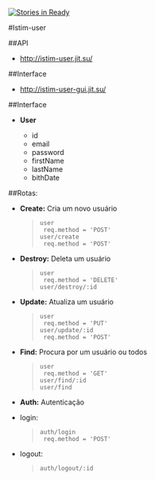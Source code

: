 [![Stories in Ready](https://badge.waffle.io/istim/istim-user.png?label=ready&title=Ready)](https://waffle.io/istim/istim-user)

#Istim-user

##API

- http://istim-user.jit.su/

##Interface

- http://istim-user-gui.jit.su/

##Interface

- <b> User </b>
	
	* id
	* email
	* password
	* firstName
	* lastName
	* bithDate

##Rotas:
- <b> Create:</b> Cria um novo usuário
   
   >     user 
   >      req.method = 'POST'
   >     user/create 
   >      req.method = 'POST'

- <b> Destroy:</b> Deleta um usuário

   >     user 
   >      req.method = 'DELETE'
   >     user/destroy/:id 

- <b> Update:</b> Atualiza um usuário

   >     user 
   >      req.method = 'PUT'  
   >     user/update/:id
   >      req.method = 'POST'

- <b> Find:</b> Procura por um usuário ou todos

   >     user 
   >      req.method = 'GET'   
   >     user/find/:id
   >     user/find

- <b> Auth:</b> Autenticação
 - login:
   >     auth/login
   >      req.method = 'POST'

 - logout:
   >     auth/logout/:id


